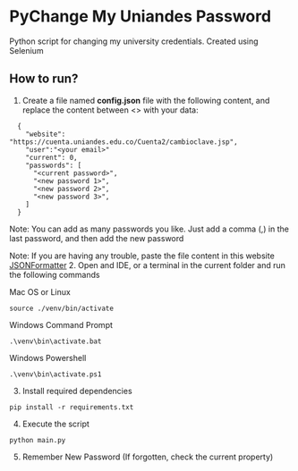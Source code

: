 # PyChange My Uniandes Password
Python script for changing my university credentials. Created using Selenium

## How to run?
1. Create a file named <strong>config.json</strong> file with the following content, and replace the content between <> with your data:
```
  {
    "website": "https://cuenta.uniandes.edu.co/Cuenta2/cambioclave.jsp",
    "user":"<your email>"
    "current": 0,
    "passwords": [
      "<current password>",
      "<new password 1>",
      "<new password 2>",
      "<new password 3>",
    ]
  }
```
Note: You can add as many passwords you like. Just add a comma (,) in the last password, and then add the new password

Note: If you are having any trouble, paste the file content in this website [JSONFormatter](https://jsonformatter.curiousconcept.com/)
2. Open and IDE, or a terminal in the current folder and run the following commands

Mac OS or Linux
```
source ./venv/bin/activate
```
Windows Command Prompt
```
.\venv\bin\activate.bat
```
Windows Powershell
```
.\venv\bin\activate.ps1
```

3. Install required dependencies
```
pip install -r requirements.txt
```

4. Execute the script
```
python main.py
```

5. Remember New Password (If forgotten, check the current property)